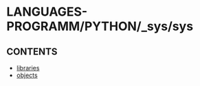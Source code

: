 # LANGUAGES-PROGRAMM/PYTHON/_sys/sys

## CONTENTS  
*	[libraries](libraries.md)  
*	[objects](objects.md)  






















